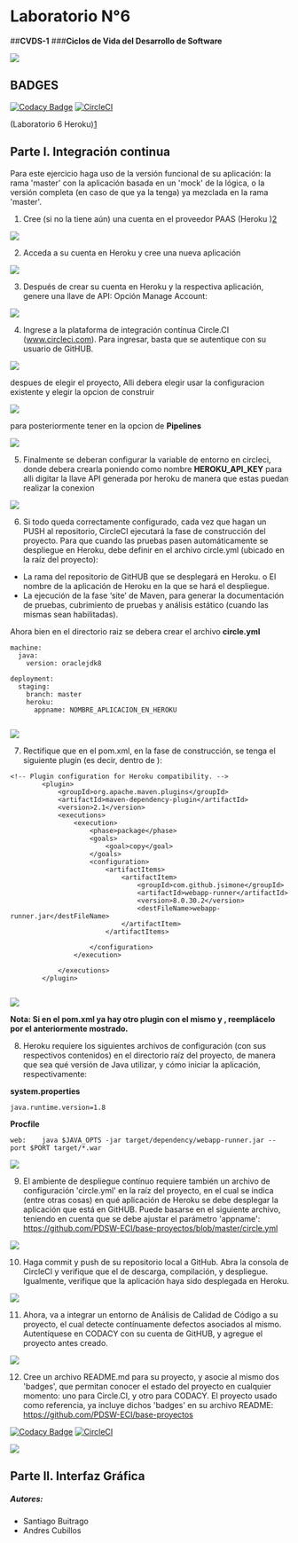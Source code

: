 
# **Laboratorio N°6**
##**CVDS-1**
###**Ciclos de Vida del Desarrollo de Software**

![](https://github.com/DonSantiagoS/LAB2CVDS/blob/master/Imagenes/Logo.png)

## BADGES

[![Codacy Badge](https://app.codacy.com/project/badge/Grade/2e47eccde11947ba9922585fae70782a)](https://app.codacy.com/manual/DonSantiagoS/LAB6CVDS/dashboard)
[![CircleCI](https://circleci.com/gh/MysticUnios1998/CVDS-Lab6_CI.svg?style=svg)](https://app.circleci.com/pipelines/github/DonSantiagoS)

(Laboratorio 6 Heroku)[1]

## Parte I. Integración continua

Para este ejercicio haga uso de la versión funcional de su aplicación: la rama 'master' con la aplicación basada en un 'mock' de la lógica, o la versión completa (en caso de que ya la tenga) ya mezclada en la rama 'master'.

1. Cree (si no la tiene aún) una cuenta en el proveedor PAAS (Heroku )[2]

![](https://github.com/DonSantiagoS/LAB6CVDS/blob/master/imagenes/imagen1.PNG)

2. Acceda a su cuenta en Heroku y cree una nueva aplicación

![](https://github.com/DonSantiagoS/LAB6CVDS/blob/master/imagenes/imagen2.PNG)

3. Después de crear su cuenta en Heroku y la respectiva aplicación, genere una llave de API: Opción Manage Account:

![](https://github.com/DonSantiagoS/LAB6CVDS/blob/master/imagenes/imagen3.PNG)

4. Ingrese a la plataforma de integración contínua Circle.CI (www.circleci.com). Para ingresar, basta que se autentique con su usuario de GitHUB.

![](https://github.com/DonSantiagoS/LAB6CVDS/blob/master/imagenes/imagen4.PNG)

despues de elegir el proyecto, Alli debera elegir usar la configuracion existente y elegir la opcion de construir

![](https://github.com/DonSantiagoS/LAB6CVDS/blob/master/imagenes/imagen7.PNG)

para posteriormente tener en la opcion de  **Pipelines**

![](https://github.com/DonSantiagoS/LAB6CVDS/blob/master/imagenes/imagen5.PNG)

5. Finalmente se deberan configurar la variable de entorno en circleci, donde debera crearla poniendo como nombre **HEROKU_API_KEY** para alli digitar la llave API generada por heroku de manera que estas puedan realizar la conexion

![](https://github.com/DonSantiagoS/LAB6CVDS/blob/master/imagenes/imagen6.PNG)

6. Si todo queda correctamente configurado, cada vez que hagan un PUSH al repositorio, CircleCI ejecutará la fase de construcción del proyecto. Para que cuando las pruebas pasen automáticamente se despliegue en Heroku, debe definir en el archivo circle.yml (ubicado en la raíz del proyecto):

+ La rama del repositorio de GitHUB que se desplegará en Heroku. o El nombre de la aplicación de Heroku en la que se hará el despliegue.
+ La ejecución de la fase ‘site’ de Maven, para generar la documentación de pruebas, cubrimiento de pruebas y análisis estático (cuando las mismas sean habilitadas).

Ahora bien en el directorio raiz se debera crear el archivo **circle.yml**
````
machine:
  java:
    version: oraclejdk8

deployment:
  staging:
    branch: master
    heroku: 
      appname: NOMBRE_APLICACION_EN_HEROKU
	
````

![](https://github.com/DonSantiagoS/LAB6CVDS/blob/master/imagenes/imagen9.PNG)

7. Rectifique que en el pom.xml, en la fase de construcción, se tenga el siguiente plugin (es decir, dentro de <build><plugins>):

````
<!-- Plugin configuration for Heroku compatibility. -->
        <plugin>
            <groupId>org.apache.maven.plugins</groupId>
            <artifactId>maven-dependency-plugin</artifactId>
            <version>2.1</version>
            <executions>
                <execution>
                    <phase>package</phase>
                    <goals>
                        <goal>copy</goal>
                    </goals>
                    <configuration>
                        <artifactItems>
                            <artifactItem>
                                <groupId>com.github.jsimone</groupId>
                                <artifactId>webapp-runner</artifactId>
                                <version>8.0.30.2</version>
                                <destFileName>webapp-runner.jar</destFileName>
                            </artifactItem>
                        </artifactItems>

                    </configuration>
                </execution>

            </executions>
        </plugin>
		
````

![](https://github.com/DonSantiagoS/LAB6CVDS/blob/master/imagenes/imagen10.PNG)


**Nota: Si en el pom.xml ya hay otro plugin con el mismo y , reemplácelo por el anteriormente mostrado.**

8. Heroku requiere los siguientes archivos de configuración (con sus respectivos contenidos) en el directorio raíz del proyecto, de manera que sea qué versión de Java utilizar, y cómo iniciar la aplicación, respectivamente:

**system.properties**

````
java.runtime.version=1.8
````
**Procfile**

````
web:    java $JAVA_OPTS -jar target/dependency/webapp-runner.jar --port $PORT target/*.war
````
![](https://github.com/DonSantiagoS/LAB6CVDS/blob/master/imagenes/imagen8.PNG)

9. El ambiente de despliegue contínuo requiere también un archivo de configuración 'circle.yml' en la raíz del proyecto, en el cual se indica (entre otras cosas) en qué aplicación de Heroku se debe desplegar la aplicación que está en GitHUB. Puede basarse en el siguiente archivo, teniendo en cuenta que se debe ajustar el parámetro 'appname': https://github.com/PDSW-ECI/base-proyectos/blob/master/circle.yml

![](https://github.com/DonSantiagoS/LAB6CVDS/blob/master/imagenes/imagen9.PNG)

10. Haga commit y push de su repositorio local a GitHub. Abra la consola de CircleCI y verifique que el de descarga, compilación, y despliegue. Igualmente, verifique que la aplicación haya sido desplegada en Heroku.

![](https://github.com/DonSantiagoS/LAB6CVDS/blob/master/imagenes/imagen11.PNG)

11. Ahora, va a integrar un entorno de Análisis de Calidad de Código a su proyecto, el cual detecte contínuamente defectos asociados al mismo. Autentíquese en CODACY con su cuenta de GitHUB, y agregue el proyecto antes creado.

![](https://github.com/DonSantiagoS/LAB6CVDS/blob/master/imagenes/imagen12.PNG)

12. Cree un archivo README.md para su proyecto, y asocie al mismo dos 'badges', que permitan conocer el estado del proyecto en cualquier momento: uno para Circle.CI, y otro para CODACY. El proyecto usado como referencia, ya incluye dichos 'badges' en su archivo README: https://github.com/PDSW-ECI/base-proyectos

[![Codacy Badge](https://app.codacy.com/project/badge/Grade/2e47eccde11947ba9922585fae70782a)](https://app.codacy.com/manual/DonSantiagoS/LAB6CVDS/dashboard)
[![CircleCI](https://circleci.com/gh/MysticUnios1998/CVDS-Lab6_CI.svg?style=svg)](https://app.circleci.com/pipelines/github/DonSantiagoS)

![](https://github.com/DonSantiagoS/LAB6CVDS/blob/master/imagenes/imagen13.PNG)


## Parte II. Interfaz Gráfica

##### Autores:
 * Santiago Buitrago
 * Andres Cubillos

[1]:https://labcvds6.herokuapp.com/
[2]:https://www.heroku.com
[3]:https://docs.oracle.com/javaee/7/api/javax/faces/webapp/FacesServlet.html
[4]:https://users.dcc.uchile.cl/~jbarrios/servlets/general.html
[5]:https://en.wikipedia.org/wiki/List_of_HTTP_status_codes


